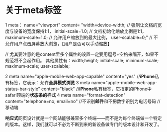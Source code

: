 
# 关于meta标签

1
meta：
name="viewport"
content=
"width=device-width; // 强制让文档的宽度与设备的宽度保持1:1，
initial-scale=1.0;  // 文档初始化缩放比例是1:1，
maximum-scale=1.0; // 允许用户缩放到的最大比例，
user-scalable=0;" // 不允许用户点击屏幕放大浏览，【用户是否可以手动缩放】

// 尤其要注意的是content里多个属性的设置一定要用逗号+空格来隔开，如果不规范将不会起作用。
其他属性有：width;height; initial-scale; minimum-scale; maximum-scale; user-scalable;

2  meta name="apple-mobile-web-app-capable" content="yes"
 //**iPhone**私有标签，它表示：允许**全屏模式浏览**
3 meta name="apple-mobile-web-app-status-bar-style" content="black"
//**iPhone**私有标签，它指定的iPhone中safari顶端的**状态条的样式**
4  meta name="format-detection" content="telephone=no; email=no"
 //不识别**邮件**和不把数字识别为电话号码 //移动端

**响应式**网页设计就是一个网站能够兼容多个终端——而不是为每个终端做一个特定的版本。这样，我们就可以不必为不断到来的新设备做专门的版本设计和开发了。